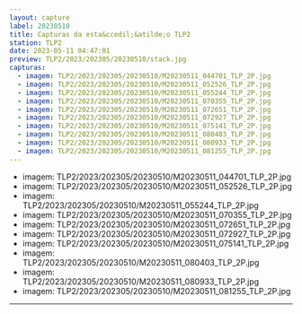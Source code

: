 ```yaml
---
layout: capture
label: 20230510
title: Capturas da esta&ccedil;&atilde;o TLP2
station: TLP2
date: 2023-05-11 04:47:01
preview: TLP2/2023/202305/20230510/stack.jpg
capturas:
  - imagem: TLP2/2023/202305/20230510/M20230511_044701_TLP_2P.jpg
  - imagem: TLP2/2023/202305/20230510/M20230511_052526_TLP_2P.jpg
  - imagem: TLP2/2023/202305/20230510/M20230511_055244_TLP_2P.jpg
  - imagem: TLP2/2023/202305/20230510/M20230511_070355_TLP_2P.jpg
  - imagem: TLP2/2023/202305/20230510/M20230511_072651_TLP_2P.jpg
  - imagem: TLP2/2023/202305/20230510/M20230511_072927_TLP_2P.jpg
  - imagem: TLP2/2023/202305/20230510/M20230511_075141_TLP_2P.jpg
  - imagem: TLP2/2023/202305/20230510/M20230511_080403_TLP_2P.jpg
  - imagem: TLP2/2023/202305/20230510/M20230511_080933_TLP_2P.jpg
  - imagem: TLP2/2023/202305/20230510/M20230511_081255_TLP_2P.jpg
---
```

  - imagem: TLP2/2023/202305/20230510/M20230511_044701_TLP_2P.jpg
  - imagem: TLP2/2023/202305/20230510/M20230511_052526_TLP_2P.jpg
  - imagem: TLP2/2023/202305/20230510/M20230511_055244_TLP_2P.jpg
  - imagem: TLP2/2023/202305/20230510/M20230511_070355_TLP_2P.jpg
  - imagem: TLP2/2023/202305/20230510/M20230511_072651_TLP_2P.jpg
  - imagem: TLP2/2023/202305/20230510/M20230511_072927_TLP_2P.jpg
  - imagem: TLP2/2023/202305/20230510/M20230511_075141_TLP_2P.jpg
  - imagem: TLP2/2023/202305/20230510/M20230511_080403_TLP_2P.jpg
  - imagem: TLP2/2023/202305/20230510/M20230511_080933_TLP_2P.jpg
  - imagem: TLP2/2023/202305/20230510/M20230511_081255_TLP_2P.jpg
---
